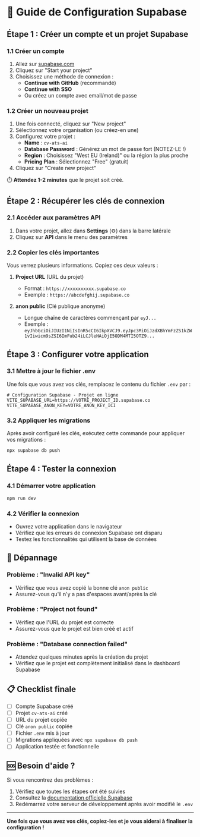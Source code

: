 # 🚀 Guide de Configuration Supabase

## Étape 1 : Créer un compte et un projet Supabase

### 1.1 Créer un compte
1. Allez sur [supabase.com](https://supabase.com)
2. Cliquez sur "Start your project"
3. Choisissez une méthode de connexion :
   - **Continue with GitHub** (recommandé)
   - **Continue with SSO**
   - Ou créez un compte avec email/mot de passe

### 1.2 Créer un nouveau projet
1. Une fois connecté, cliquez sur "New project"
2. Sélectionnez votre organisation (ou créez-en une)
3. Configurez votre projet :
   - **Name** : `cv-ats-ai`
   - **Database Password** : Générez un mot de passe fort (NOTEZ-LE !)
   - **Region** : Choisissez "West EU (Ireland)" ou la région la plus proche
   - **Pricing Plan** : Sélectionnez "Free" (gratuit)
4. Cliquez sur "Create new project"

⏱️ **Attendez 1-2 minutes** que le projet soit créé.

## Étape 2 : Récupérer les clés de connexion

### 2.1 Accéder aux paramètres API
1. Dans votre projet, allez dans **Settings** (⚙️) dans la barre latérale
2. Cliquez sur **API** dans le menu des paramètres

### 2.2 Copier les clés importantes
Vous verrez plusieurs informations. Copiez ces deux valeurs :

1. **Project URL** (URL du projet)
   - Format : `https://xxxxxxxxxx.supabase.co`
   - Exemple : `https://abcdefghij.supabase.co`

2. **anon public** (Clé publique anonyme)
   - Longue chaîne de caractères commençant par `eyJ...`
   - Exemple : `eyJhbGciOiJIUzI1NiIsInR5cCI6IkpXVCJ9.eyJpc3MiOiJzdXBhYmFzZS1kZW1vIiwicm9sZSI6ImFub24iLCJleHAiOjE5ODM4MTI5OTZ9...`

## Étape 3 : Configurer votre application

### 3.1 Mettre à jour le fichier .env
Une fois que vous avez vos clés, remplacez le contenu du fichier `.env` par :

```env
# Configuration Supabase - Projet en ligne
VITE_SUPABASE_URL=https://VOTRE_PROJECT_ID.supabase.co
VITE_SUPABASE_ANON_KEY=VOTRE_ANON_KEY_ICI
```

### 3.2 Appliquer les migrations
Après avoir configuré les clés, exécutez cette commande pour appliquer vos migrations :

```bash
npx supabase db push
```

## Étape 4 : Tester la connexion

### 4.1 Démarrer votre application
```bash
npm run dev
```

### 4.2 Vérifier la connexion
- Ouvrez votre application dans le navigateur
- Vérifiez que les erreurs de connexion Supabase ont disparu
- Testez les fonctionnalités qui utilisent la base de données

## 🔧 Dépannage

### Problème : "Invalid API key"
- Vérifiez que vous avez copié la bonne clé `anon public`
- Assurez-vous qu'il n'y a pas d'espaces avant/après la clé

### Problème : "Project not found"
- Vérifiez que l'URL du projet est correcte
- Assurez-vous que le projet est bien créé et actif

### Problème : "Database connection failed"
- Attendez quelques minutes après la création du projet
- Vérifiez que le projet est complètement initialisé dans le dashboard Supabase

## 📋 Checklist finale

- [ ] Compte Supabase créé
- [ ] Projet `cv-ats-ai` créé
- [ ] URL du projet copiée
- [ ] Clé `anon public` copiée
- [ ] Fichier `.env` mis à jour
- [ ] Migrations appliquées avec `npx supabase db push`
- [ ] Application testée et fonctionnelle

## 🆘 Besoin d'aide ?

Si vous rencontrez des problèmes :
1. Vérifiez que toutes les étapes ont été suivies
2. Consultez la [documentation officielle Supabase](https://supabase.com/docs)
3. Redémarrez votre serveur de développement après avoir modifié le `.env`

---

**Une fois que vous avez vos clés, copiez-les et je vous aiderai à finaliser la configuration !**